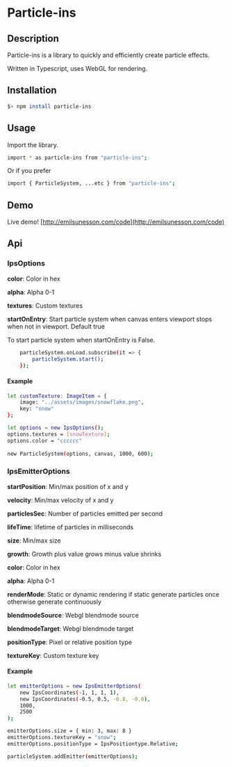 # Particle-ins

## Description
Particle-ins is a library to quickly and efficiently create particle effects.

Written in Typescript, uses WebGL for rendering.

## Installation

```sh
$> npm install particle-ins
```

## Usage

Import the library.

```sh
import * as particle-ins from "particle-ins";
```

Or if you prefer

```sh
import { ParticleSystem, ...etc } from "particle-ins";
```

## Demo

Live demo!
[http://emilsunesson.com/code](http://emilsunesson.com/code)

## Api

### IpsOptions 

**color**: Color in hex

**alpha**: Alpha 0-1

**textures**: Custom textures

**startOnEntry**: Start particle system when canvas enters viewport stops when not in viewport. Default true


To start particle system when startOnEntry is False.

```sh
    particleSystem.onLoad.subscribe(it => {
        particleSystem.start();
    });
```

#### Example

```sh
let customTexture: ImageItem = {
    image: "../assets/images/snowflake.png",
    key: "snow"
};

let options = new IpsOptions();
options.textures = [snowTexture];
options.color = "cccccc"
    
new ParticleSystem(options, canvas, 1000, 600);
```

### IpsEmitterOptions

**startPosition**: Min/max position of x and y

**velocity**: Min/max velocity of x and y

**particlesSec**: Number of particles emitted per second

**lifeTime**: lifetime of particles in milliseconds

**size**: Min/max size

**growth**: Growth plus value grows minus value shrinks

**color**: Color in hex

**alpha**: Alpha 0-1

**renderMode**: Static or dynamic rendering if static generate particles once otherwise generate continuously

**blendmodeSource**: Webgl blendmode source

**blendmodeTarget**: Webgl blendmode target

**positionType**: Pixel or relative position type

**textureKey**: Custom texture key

#### Example

```sh
let emitterOptions = new IpsEmitterOptions(
    new IpsCoordinates(-1, 1, 1, 1),
    new IpsCoordinates(-0.5, 0.5, -0.8, -0.8),
    1000,
    2500
);

emitterOptions.size = { min: 3, max: 8 }
emitterOptions.textureKey = "snow";
emitterOptions.positionType = IpsPositiontype.Relative;

particleSystem.addEmitter(emitterOptions);
```

